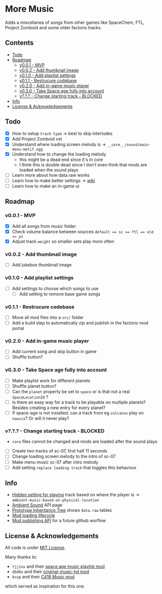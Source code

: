 # More Music
Adds a miscellanea of songs from other games like SpaceChem, FTL, Project Zomboid and some older factorio tracks.

## Contents
<!-- MarkdownTOC -->

- [Todo](#todo)
- [Roadmap](#roadmap)
    - [v0.0.1 - MVP](#v001---mvp)
    - [v0.0.2 - Add thumbnail image](#v002---add-thumbnail-image)
    - [v0.1.0 - Add playlist settings](#v010---add-playlist-settings)
    - [v0.1.1 - Restrucure codebase](#v011---restrucure-codebase)
    - [v0.2.0 - Add in-game music player](#v020---add-in-game-music-player)
    - [v0.3.0 - Take Space age fully into account](#v030---take-space-age-fully-into-account)
    - [v?.?.? - Change starting track - BLOCKED](#v---change-starting-track---blocked)
- [Info](#info)
- [License & Acknowledgements](#license--acknowledgements)

<!-- /MarkdownTOC -->

## Todo
- [x] How to setup `track-type` -> best to skip interludes
- [x] Add Project Zomboid ost
- [x] Understand where loading screen melody is -> `__core__/sound/main-menu-motif.ogg`
- [x] Understand how to change the loading melody 
    - this might be a dead end since it's in core 
    - I think this is double dead since I don't even think that mods are loaded when the sound plays
- [ ] Learn more about how data.raw works
- [ ] Learn how to make better settings -> [wiki](https://wiki.factorio.com/Tutorial:Mod_settings)
- [ ] Learn how to make an in-game ui

## Roadmap

### v0.0.1 - MVP
- [x] Add all songs from music folder
- [x] Check volume balance between sources `default == sc == ftl == old == pz`
- [x] Adjust track `weight` so smaller sets play more often
### v0.0.2 - Add thumbnail image
- [ ] Add jukebox thumbnail image
### v0.1.0 - Add playlist settings
- [ ] Add settings to choose which songs to use
    - [ ] Add setting to remove base game songs
### v0.1.1 - Restrucure codebase
- [ ] Move all mod files into a `src/` folder
- [ ] Add a build step to automatically zip and publish in the factorio mod portal
### v0.2.0 - Add in-game music player
- [ ] Add current song and skip button in game
- [ ] Shuffle button?
### v0.3.0 - Take Space age fully into account
- [ ] Make playlist work for different planets
- [ ] Shuffle planet button?
- [ ] Can the `planet` property be set to `space` or is that not a real
`SpaceLocationID` ?
- [ ] Is there an easy way for a track to be playable on multiple planets? Besides creating a new entry for every planet?
- [ ] If space-age is not installed, can a track from eg `vulcanus` play on `nauvis`? Or will it never play?

### v?.?.? - Change starting track - BLOCKED
- `core` files cannot be changed and mods are loaded after the sound plays
- [ ] Create two tracks of sc-07, first half 11 seconds
- [ ] Change loading screen melody to the intro of sc-07
- [ ] Make menu music sc-07 after intro melody
- [ ] Add setting `replace loading track` that toggles this behaviour

## Info
- [Hidden setting for playing][setting] track based on where the player is -> `ambient-music-based-on-physical-location`
- [Ambient Sound][wiki] API page
- [Prototype Inheritance Tree][tree] shows `data.raw` tables
- [Mod loading lifecycle][cycle]
- [Mod publishing API][publish] for a future github worflow

## License & Acknowledgements
All code is under [MIT License].

Many thanks to:

- `tjjinx` and their [space age music playlist mod][tjjinx]
- `db48x` and their [original-music-hd mod][db48x]
- `bcup` and their [C418 Music mod][bcup]

which served as inspiration for this one.

[setting]: https://forums.factorio.com/viewtopic.php?t=119140
[wiki]: https://lua-api.factorio.com/latest/prototypes/AmbientSound.html#planet
[MIT License]: http://www.opensource.org/licenses/MIT
[tjjinx]: https://mods.factorio.com/mod/music_playlist_extender?from=search
[db48x]: https://github.com/db48x/original-music-hd
[bcup]: https://mods.factorio.com/mod/C418Music
[tree]: https://lua-api.factorio.com/latest/auxiliary/prototype-tree.html
[cycle]: https://lua-api.factorio.com/latest/auxiliary/data-lifecycle.html
[publish]: https://wiki.factorio.com/Mod_publish_API
